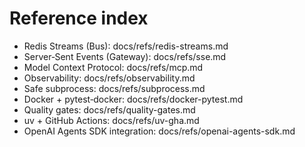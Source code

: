 # Reference index

- Redis Streams (Bus): docs/refs/redis-streams.md
- Server‑Sent Events (Gateway): docs/refs/sse.md
- Model Context Protocol: docs/refs/mcp.md
- Observability: docs/refs/observability.md
- Safe subprocess: docs/refs/subprocess.md
- Docker + pytest‑docker: docs/refs/docker-pytest.md
- Quality gates: docs/refs/quality-gates.md
- uv + GitHub Actions: docs/refs/uv-gha.md
- OpenAI Agents SDK integration: docs/refs/openai-agents-sdk.md
